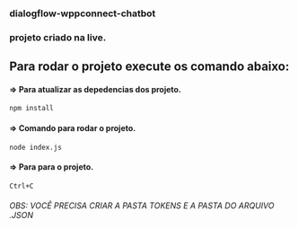 ### dialogflow-wppconnect-chatbot
### projeto criado na live.
## Para rodar o projeto execute os comando abaixo:       

#### => Para atualizar as depedencias dos projeto.
    npm install
#### => Comando para rodar o projeto.
    node index.js
#### => Para para o projeto.
    Ctrl+C

###### OBS: VOCÊ PRECISA CRIAR A PASTA TOKENS E A PASTA DO ARQUIVO .JSON

